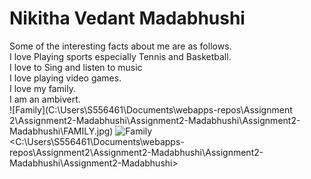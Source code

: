# Nikitha Vedant Madabhushi
Some of the interesting facts about me are as follows.<br>
I love Playing sports especially Tennis and Basketball.<br>
I love to Sing and listen to music<br>
I love playing video games.<br>
I love my family.<br>
I am an ambivert.<br>
![Family](C:\Users\S556461\Documents\webapps-repos\Assignment 2\Assignment2-Madabhushi\Assignment2-Madabhushi\Assignment2-Madabhushi\FAMILY.jpg)
![Family](C:\Users\S556461\Documents\webapps-repos\Assignment2\Assignment2-Madabhushi\Assignment2-Madabhushi\Assignment2-Madabhushi)
<C:\Users\S556461\Documents\webapps-repos\Assignment2\Assignment2-Madabhushi\Assignment2-Madabhushi\Assignment2-Madabhushi>
